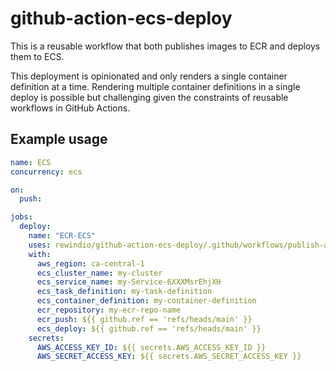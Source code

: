 # github-action-ecs-deploy

This is a reusable workflow that both publishes images to ECR and deploys them to ECS.

This deployment is opinionated and only renders a single container definition at a time. Rendering multiple container definitions in a single deploy is possible but challenging given the constraints of reusable workflows in GitHub Actions.

## Example usage

```yaml
name: ECS
concurrency: ecs

on:
  push:

jobs:
  deploy:
    name: "ECR-ECS"
    uses: rewindio/github-action-ecs-deploy/.github/workflows/publish-and-deploy.yml@v0
    with:
      aws_region: ca-central-1
      ecs_cluster_name: my-cluster
      ecs_service_name: my-Service-6XXXMsrEhjXH
      ecs_task_definition: my-task-definition
      ecs_container_definition: my-container-definition
      ecr_repository: my-ecr-repo-name
      ecr_push: ${{ github.ref == 'refs/heads/main' }}
      ecs_deploy: ${{ github.ref == 'refs/heads/main' }}
    secrets:
      AWS_ACCESS_KEY_ID: ${{ secrets.AWS_ACCESS_KEY_ID }}
      AWS_SECRET_ACCESS_KEY: ${{ secrets.AWS_SECRET_ACCESS_KEY }}
```

